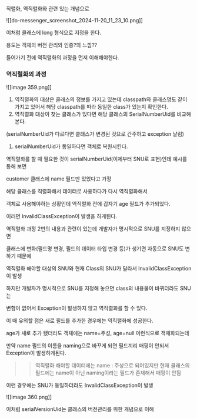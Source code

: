   

직렬화, 역직렬화와 관련 있는 개념으로

  

![[do-messenger_screenshot_2024-11-20_11_23_10.png]]

이처럼 클래스에 long 형식으로 지정을 한다.

  

용도는 객체의 버전 관리와 인증?의 느낌??

  

들어가기 전에 역직렬화의 과정을 먼저 이해해야한다.

  

### 역직렬화의 과정

![[image 359.png]]

1. 역직렬화의 대상은 클래스의 정보를 가지고 있는데 classpath와 클래스명도 같이 가지고 있어서 해당 classpath를 따라 동일한 class가 있는지 확인한다.
2. 역직렬화 대상이 찾는 클래스가 있다면 해당 클래스의 SerialNumberUid를 비교해본다.

(serialNumberUid가 다르다면 클래스가 변경된 것으로 간주하고 exception 날림)

1. serialNumberUid가 동일하다면 객체로 복원시킨다.

  

  

역직렬화를 할 때 필요한 것이 serialNumberUid(이제부터 SNU로 표현)인데 예시를 통해 보면

customer 클래스에 name 필드만 있었다고 가정

해당 클래스를 직렬화해서 데이터로 사용하다가 다시 역직렬화해서

객체로 사용해야하는 상황인데 역직렬화 전에 갑자기 age 필드가 추가되었다.

이러면 InvalidClassException이 발생을 하게된다.

역직렬화 과정 2번의 내용과 관련이 있는데 개발자가 명시적으로 SNU를 지정하지 않으면

클래스에 변화(필드명 변경, 필드의 데이터 타입 변경 등)가 생기면 자동으로 SNU도 변하기 때문에

역직렬화 해야할 대상의 SNU와 현재 Class의 SNU가 달라서 InvalidClassException이 발생

  

하지만 개발자가 명시적으로 SNU를 지정해 놓으면 class의 내용물이 바뀌더라도 SNU는

변함이 없어서 Exception이 발생하지 않고 역직렬화를 할 수 있다.

  

이 때 유의할 점은 새로 필드를 추가한 경우에는 역직렬화에 성공한다.

age가 새로 추가 됐더라도 객체에는 name=주성, age=null 이런식으로 객체화되는데

  

만약 name 필드의 이름을 naming으로 바꾸게 되면 필드끼리 매핑이 안되서 Exception이 발생하게된다.

>> 역직렬화 해야할 데이터에는 name : 주성으로 되어있지만 현재 클래스의 필드에는 name이 아닌 naming이라는 필드가 존재해서 매핑이 안됨

이런 경우에는 SNU가 동일하더라도 InvalidClassException이 발생

  

![[image 360.png]]

  

이처럼 serialVersionUid는 클래스의 버전관리를 위한 개념으로 이해